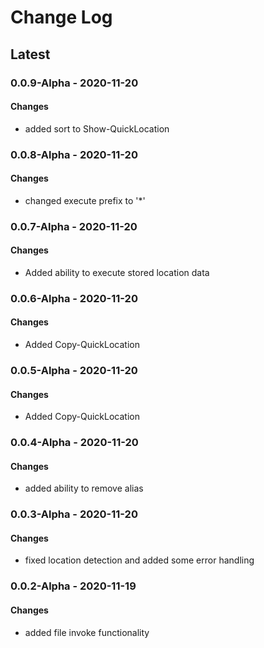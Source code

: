 Change Log
=======

## **Latest**

### 0.0.9-Alpha - 2020-11-20
#### Changes
- added sort to Show-QuickLocation

### 0.0.8-Alpha - 2020-11-20
#### Changes
- changed execute prefix to '*'

### 0.0.7-Alpha - 2020-11-20
#### Changes
- Added ability to execute stored location data

### 0.0.6-Alpha - 2020-11-20
#### Changes
- Added Copy-QuickLocation

### 0.0.5-Alpha - 2020-11-20
#### Changes
- Added Copy-QuickLocation

### 0.0.4-Alpha - 2020-11-20
#### Changes
- added ability to remove alias

### 0.0.3-Alpha - 2020-11-20
#### Changes
- fixed location detection and added some error handling

### 0.0.2-Alpha - 2020-11-19
#### Changes
- added file invoke functionality

